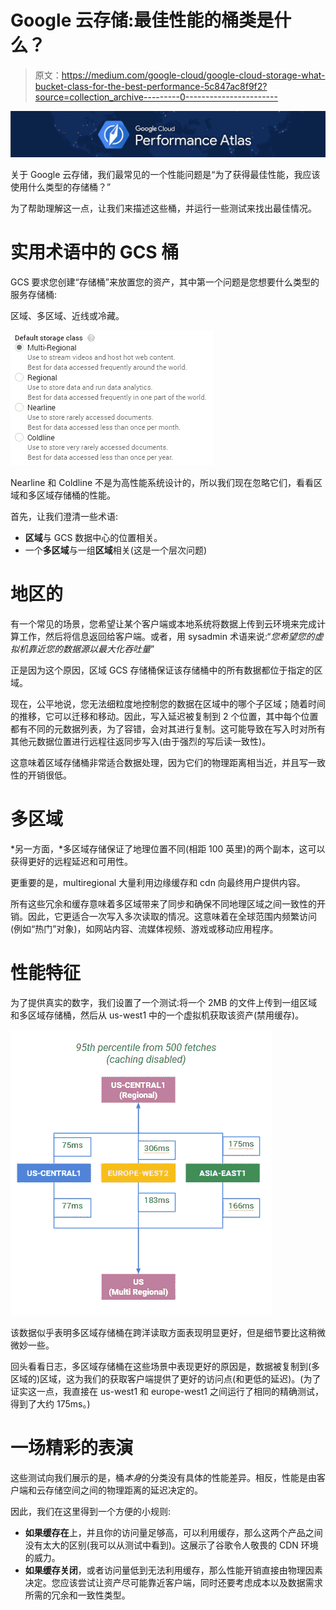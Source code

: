 # Google 云存储:最佳性能的桶类是什么？

> 原文：<https://medium.com/google-cloud/google-cloud-storage-what-bucket-class-for-the-best-performance-5c847ac8f9f2?source=collection_archive---------0----------------------->

![](img/d9dc4b6b7d36750855f51f34b01f8003.png)

关于 Google 云存储，我们最常见的一个性能问题是“为了获得最佳性能，我应该使用什么类型的存储桶？”

为了帮助理解这一点，让我们来描述这些桶，并运行一些测试来找出最佳情况。

# 实用术语中的 GCS 桶

GCS 要求您创建“存储桶”来放置您的资产，其中第一个问题是您想要什么类型的服务存储桶:

区域、多区域、近线或冷藏。

![](img/5582ee988153722755e284f2341d0d7e.png)

Nearline 和 Coldline 不是为高性能系统设计的，所以我们现在忽略它们，看看区域和多区域存储桶的性能。

首先，让我们澄清一些术语:

*   **区域**与 GCS 数据中心的位置相关。
*   一个**多区域**与一组**区域**相关(这是一个层次问题)

# 地区的

有一个常见的场景，您希望让某个客户端或本地系统将数据上传到云环境来完成计算工作，然后将信息返回给客户端。或者，用 sysadmin 术语来说:“*您希望您的虚拟机靠近您的数据源以最大化吞吐量*”

正是因为这个原因，区域 GCS 存储桶保证该存储桶中的所有数据都位于指定的区域。

现在，公平地说，您无法细粒度地控制您的数据在区域中的哪个子区域；随着时间的推移，它可以迁移和移动。因此，写入延迟被复制到 2 个位置，其中每个位置都有不同的元数据列表，为了容错，会对其进行复制。这可能导致在写入时对所有其他元数据位置进行远程往返同步写入(由于强烈的写后读一致性)。

这意味着区域存储桶非常适合数据处理，因为它们的物理距离相当近，并且写一致性的开销很低。

# 多区域

*另一方面，*多区域存储保证了地理位置不同(相距 100 英里)的两个副本，这可以获得更好的远程延迟和可用性。

更重要的是，multiregional 大量利用边缘缓存和 cdn 向最终用户提供内容。

所有这些冗余和缓存意味着多区域带来了同步和确保不同地理区域之间一致性的开销。因此，它更适合一次写入多次读取的情况。这意味着在全球范围内频繁访问(例如“热门”对象)，如网站内容、流媒体视频、游戏或移动应用程序。

# 性能特征

为了提供真实的数字，我们设置了一个测试:将一个 2MB 的文件上传到一组区域和多区域存储桶，然后从 us-west1 中的一个虚拟机获取该资产(禁用缓存)。

![](img/7e3f92f1f12f82c164f9861c7cf300de.png)

该数据似乎表明多区域存储桶在跨洋读取方面表现明显更好，但是细节要比这稍微微妙一些。

回头看看日志，多区域存储桶在这些场景中表现更好的原因是，数据被复制到(多区域的)区域，这为我们的获取客户端提供了更好的访问点(和更低的延迟)。(为了证实这一点，我直接在 us-west1 和 europe-west1 之间运行了相同的精确测试，得到了大约 175ms。)

# 一场精彩的表演

这些测试向我们展示的是，桶*本身*的分类没有具体的性能差异。相反，性能是由客户端和云存储空间之间的物理距离的延迟决定的。

因此，我们在这里得到一个方便的小规则:

*   **如果缓存在**上，并且你的访问量足够高，可以利用缓存，那么这两个产品之间没有太大的区别(我可以从测试中看到)。这展示了谷歌令人敬畏的 CDN 环境的威力。
*   **如果缓存关闭**，或者访问量低到无法利用缓存，那么性能开销直接由物理因素决定。您应该尝试让资产尽可能靠近客户端，同时还要考虑成本以及数据需求所需的冗余和一致性类型。